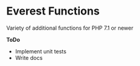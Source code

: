 # Everest Functions
Variety of additional functions for PHP 7.1 or newer

**ToDo**
* Implement unit tests
* Write docs
